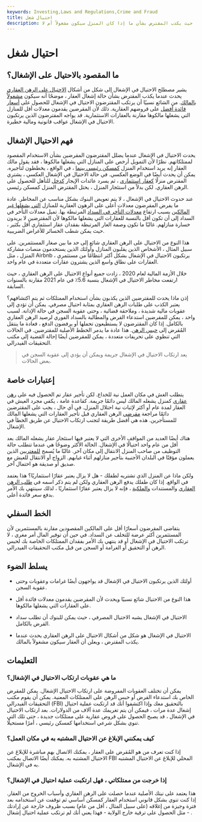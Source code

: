 ```yaml
---
keywords: Investing,Laws and Regulations,Crime and Fraud
title: احتيال شغل
description: الاحتيال في الإشغال هو نوع من الاحتيال على الرهن العقاري ، حيث يكذب المقترض بشأن ما إذا كان المنزل سيكون مشغولاً أم لا.
---
```


# احتيال شغل
## ما المقصود بالاحتيال على الإشغال؟

يشير مصطلح الاحتيال في الإشغال إلى شكل من أشكال [الاحتيال على الرهن العقاري](/mortgage-fraud) يحدث عندما يكذب المقترض بشأن حالة إشغال العقار ، موضحًا أنه سيكون [مشغولاً بالمالك](/owner-occupant). من الشائع نسبيًا أن يرتكب المقترضون الاحتيال في الإشغال للحصول على [أسعار فائدة أفضل](/interestrate) على قروضهم العقارية. ذلك لأن المقرضين يقدمون معدلات أقل للمنازل التي يشغلها مالكوها مقارنة بالعقارات الاستثمارية. قد يواجه المقترضون الذين يرتكبون الاحتيال في الإشغال عواقب قانونية ومالية خطيرة.

## فهم الاحتيال الإشغال

يحدث الاحتيال في الإشغال عندما يضلل المقترضون المقرضين بشأن الاستخدام المقصود لممتلكاتهم. نظرًا لأن التمويل أرخص على المنازل التي يشغلها مالكوها ، فقد يقول مالك العقار إنه يريد استخدام المنزل [كمسكن رئيسي بينما](/principalresidence) ، في الواقع ، يخططون لتأجيره. يمكن أن يحدث أيضًا في الوضع العكسي. في حالة الاحتيال في الإشغال العكسي ، يشتري المقترض منزلًا [كعقار استثماري](/investment-property) ، ثم يسرد عائدات الإيجار [كدخل](/income) للتأهل للحصول على الرهن العقاري. لكن بدلاً من استئجار المنزل ، يحتل المقترض المنزل كمسكن رئيسي.

عند حدوث الاحتيال في الإشغال ، لا يتم تعويض البنوك بشكل مناسب عن المخاطر. عادة ما يفرض المقرضون معدلات أعلى على الرهون العقارية للمنازل [التي يشغلها غير المالكين](/non-owner_occupied) بسبب ارتفاع [معدلات التأخر في السداد](/delinquency-rate) المرتبطة بها. تميل معدلات التأخر في السداد إلى أن تكون أقل بالنسبة للعقارات التي يشغلها مالكوها لأن المقترضين لا يريدون خسارة منازلهم. غالبًا ما تكون وصمة العار المرتبطة بفقدان عقار استثماري أقل بكثير ، حيث يمكن شطب الخسائر للأغراض الضريبية.

هذا النوع من الاحتيال على الرهن العقاري شائع إلى حد ما بين صغار المستثمرين. على سبيل المثال ، الأشخاص الذين يقلبون المنازل وأولئك الذين يستخدمون منصات مشاركة المنزل ، مثل Airbnb ، يرتكبون الاحتيال في الإشغال بشكل أكثر انتظامًا من مستثمري العقارات على نطاق واسع الذين يشترون عقارات متعددة في عام واحد.

خلال الأزمة المالية لعام 2020 ، زادت جميع أنواع الاحتيال على الرهن العقاري ، حيث ارتفعت مخاطر الاحتيال في الإشغال بنسبة 5.6٪ في عام 2021 مقارنة بالسنوات السابقة.

إذن ماذا يحدث للمقترضين الذين يكذبون بشأن استخدام الممتلكات ثم يتم اكتشافهم؟ يعتبر الكذب على طلبات الرهن العقاري بمثابة احتيال مصرفي. يمكن أن تؤدي إلى عقوبات مالية شديدة ، وملاحقة قضائية ، وحتى عقوبة السجن في حالة الإدانة. لسبب واحد ، يمكن للمقرضين استدعاء القرض والمطالبة بالسداد الفوري لرصيد الرهن العقاري بالكامل. إذا كان المقترضون لا يستطيعون تحملها أو يرفضون الدفع ، فعادة ما ينتقل المُقرض إلى [حبس الرهن](/foreclosure). هذا عادة ما يدمر الخطط الأصلية للمقترضين. في الحالات التي تنطوي على تحريفات متعددة ، يمكن للمقرضين أيضًا إحالة القضية إلى مكتب التحقيقات الفيدرالي.

> يعد ارتكاب الاحتيال في الإشغال جريمة ويمكن أن يؤدي إلى عقوبة السجن في بعض الحالات.

>

## إعتبارات خاصة

يتطلب الغش في مكان العمل نية للخداع. لكن تأجير عقار تم الحصول فيه على [رهن عقاري](/mortgage) كمنزل يشغله المالك ليس دائمًا جريمة. كقاعدة عامة ، يكفي مجرد العيش في العقار لمدة عام أو أكثر لإثبات نية احتلال المنزل. في أي حال ، يجب على المقترضين دائمًا مراجعة [مقرضي](/lender) الرهن العقاري قبل تأجير العقارات التي يشغلها المالك للمستأجرين. هذه هي أفضل طريقة لتجنب ارتكاب الاحتيال عن طريق الخطأ في الإشغال.

هناك أيضًا العديد من المواقف الأخرى التي لا يعتبر فيها استئجار عقار يشغله المالك بعد أقل من عام واحد احتيالًا في الإشغال. الحالة الأكثر وضوحًا هي عندما تتطلب حالة التوظيف من صاحب المنزل الانتقال إلى مكان آخر. غالبًا ما يُسمح [للمغتربين](/expatriate) الذين يعملون مؤقتًا في البلدان الأجنبية بتأجير منازلهم أثناء غيابهم. الزواج أو الانتقال للعيش مع صديق أو صديقة هو احتمال آخر.

ولكن ماذا عن المنزل الذي تشتريه لطفلك - هل لا يزال يعتبر عقارًا استثماريًا؟ هذا يعتمد في الواقع. إذا كان طفلك يدفع الرهن العقاري ولكن لم يتم ذكر اسمه في [طلب الرهن العقاري](/mortgage-application) والمستندات [والملكية](/title) ، فإنه لا يزال يعتبر عقارًا استثماريًا ، لذلك سينتهي بك الأمر بدفع سعر فائدة أعلى.

## الخط السفلي

يتقاضى المقرضون أسعارًا أقل على المالكين المقصودين مقارنة بالمستثمرين لأن المستثمرين أكثر عرضة للتخلف عن السداد. في حين أن توفير المال أمر مغري ، لا ترتكب الاحتيال في الإشغال أو قد ينتهي بك الأمر بفقدان الممتلكات الخاصة بك لحبس الرهن أو التحقيق أو الغرامة أو السجن من قبل مكتب التحقيقات الفيدرالي.

## يسلط الضوء

- أولئك الذين يرتكبون الاحتيال في الإشغال قد يواجهون أيضًا غرامات وعقوبات وحتى عقوبة السجن.

- هذا النوع من الاحتيال شائع نسبيًا ويحدث لأن المقرضين يقدمون معدلات فائدة أقل على العقارات التي يشغلها مالكوها.

- الاحتيال في الإشغال يشبه الاحتيال المصرفي ، حيث يمكن للبنوك أن تطلب سداد القرض بالكامل.

- الاحتيال في الإشغال هو شكل من أشكال الاحتيال على الرهن العقاري يحدث عندما يكذب المقترض ، ويعلن أن العقار سيكون مشغولاً بالمالك.

## التعليمات

### ما هي عقوبات ارتكاب الاحتيال في الإشغال؟

يمكن أن تختلف العقوبات المفروضة على ارتكاب الاحتيال الإشغال. يمكن للمقرض الخاص بك استدعاء القرض أو حبس الرهن على الممتلكات المعنية. يمكن أن يقوم مكتب التحقيقات الفيدرالي (FBI) بالتحقيق معك وإذا اكتشفوا أنك قد ارتكبت عملية احتيال إشغال عدة مرات ، فيمكن أن يتم تغريمك عدة آلاف من الدولارات. بعد ارتكاب الاحتيال في الإشغال ، قد يصبح الحصول على قروض عقارية على ممتلكات جديدة ، حتى تلك التي تنوي بشكل شرعي استخدامها كمسكن رئيسي ، أمرًا مستحيلًا.

### كيف يمكنني الإبلاغ عن الاحتيال المشتبه به في مكان العمل؟

إذا كنت تعرف من هو المُقرض على العقار ، يمكنك الاتصال بهم مباشرة للإبلاغ عن الاحتيال المشتبه به. يمكنك أيضًا الاتصال بمكتب FBI المحلي للإبلاغ عن الاحتيال المشتبه به في الإشغال.

### إذا خرجت من ممتلكاتي ، فهل ارتكبت عملية احتيال في الإشغال؟

هذا يعتمد على نيتك الأصلية عندما حصلت على الرهن العقاري وأسباب الخروج من العقار. إذا كنت تنوي بشكل قانوني استخدام العقار كمسكن أساسي ثم توقفت عن استخدامه بعد فترة وجيزة من إغلاقه (على سبيل المثال ، أقل من عام) بسبب ظروف خارجة عن إرادتك - مثل الحصول على ترقية خارج الولاية - فهذا يعني أنك لم ترتكب عملية احتيال إشغال .

